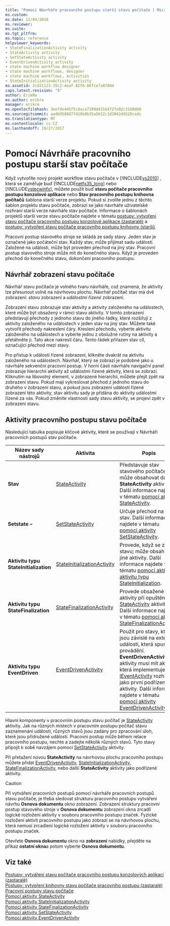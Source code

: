 ```yaml
---
title: "Pomocí Návrháře pracovního postupu starší stavu počítače | Microsoft Docs"
ms.custom: 
ms.date: 11/04/2016
ms.reviewer: 
ms.suite: 
ms.tgt_pltfrm: 
ms.topic: reference
helpviewer_keywords:
- StateFinalizationActivity activity
- StateActivity activity
- SetStateActivity activity
- EventDrivenActivity activity
- state machine workflow designer
- state machine workflows, designer
- state machine workflows, activities
- StateInitializationActivity activity
ms.assetid: 2cd21123-35c2-4eaf-82f6-86fce7a8f04d
caps.latest.revision: "5"
author: ErikRe
ms.author: erikre
manager: erikre
ms.openlocfilehash: 3eefde445f5c8aca7199d4316472fe92c3160d00
ms.sourcegitcommit: aadb9588877418b8b55a5612c1d3842d4520ca4c
ms.translationtype: MT
ms.contentlocale: cs-CZ
ms.lasthandoff: 10/27/2017
---
```

# <a name="using-the-legacy-state-machine-workflow-designer"></a>Pomocí Návrháře pracovního postupu starší stav počítače
Když vytvoříte nový projekt workflow stavu počítače v [!INCLUDE[vs2010](../misc/includes/vs2010_md.md)] , která se zaměřuje buď [!INCLUDE[netfx35_long](../workflow-designer/includes/netfx35_long_md.md)] nebo [!INCLUDE[vstecwinfx](../workflow-designer/includes/vstecwinfx_md.md)], můžete použít buď **stavu počítače pracovního postupu konzolové aplikace** nebo  **Stav pracovního postupu knihovna počítačů** šablona starší verze projektu. Pokud si zvolíte jednu z těchto šablon projektu stavu počítače, zobrazí se jako návrháře uživatelské rozhraní starší verze návrháře stav počítače. Informace o šablonách projektů starší verze stavu počítače najdete v tématu [postupy: vytvoření stavu počítače pracovního postupu konzolové aplikace (zastaralé)](../workflow-designer/how-to-create-state-machine-workflow-console-applications-legacy.md) a [postupy: vytvoření stavu počítače pracovního postupu knihovny (starší)](../workflow-designer/how-to-create-a-state-machine-workflow-library-legacy.md).  
  
 Pracovní postup stavového stroje se skládá ze sady stavy. Jeden stav je označené jako počáteční stav. Každý stav, může přijímat sadu událostí. Založené na události, může být proveden přechod na jiný stav. Pracovní postup stavového stroje může mít do konečného stavu. Když je proveden přechod do konečného stavu, dokončení pracovního postupu.  
  
## <a name="state-machine-designer-views"></a>Návrhář zobrazení stavu počítače  
 Návrhář stavu počítače je volného tvaru návrháře, což znamená, že aktivity lze přesunout volně na návrhovou plochu. Návrhář počítač stav má dvě zobrazení: *stavu* zobrazení a *událostmi řízené* zobrazení.  
  
 Zobrazení stavu zobrazuje stav aktivity a aktivity založeného na událostech, které může být obsažený v rámci stavu aktivity. V tomto zobrazení představují přechody z jednoho stavu do jiného řádky, které rozšiřují z aktivity založeného na událostech v jeden stav na jiný stav. Můžete také vytvořit přechody nakreslení čáry. Kreslení přechodu, vyberte aktivitu založeného na událostech a vyberte jednu z obslužné rutiny na aktivity a přetáhněte ji. Tato akce nakreslí čáru. Tento řádek přiřazen stav cíl, označující přechod mezi stavy.  
  
 Pro přístup k události řízené zobrazení, klikněte dvakrát na aktivitu založeného na událostech. Návrhář, který se zobrazí je podobné jako u návrháře sekvenční pracovní postup. V horní části návrháře navigační panel zobrazuje hierarchii aktivity až událostmi řízené aktivity, která se zobrazí. Kliknutím na libovolný element, v zobrazené hierarchii, můžete přejít zpět na zobrazení stavu. Pokud mají vykreslovat přechod z jednoho stavu do druhého v zobrazení stavu, a pokud jsou zobrazení událostí řízené zobrazení této aktivity, stav aktivitu sady je přidána do aktivity událostmi řízené za vás. Pokud změníte vlastnosti sady stavu aktivity, se projeví zpět v zobrazení stavu.  
  
## <a name="state-machine-workflow-activities"></a>Aktivity pracovního postupu stavu počítače  
 Následující tabulka popisuje klíčové aktivity, které se používají v Návrháři pracovních postupů stav počítače.  
  
|Název sady nástrojů|Aktivita|Popis|  
|------------------|--------------|-----------------|  
|**Stav**|[StateActivity](http://go.microsoft.com/fwlink?LinkID=65042)|Představuje stav stavového počítače; může obsahovat další **StateActivity** aktivity. Další informace najdete v tématu [pomocí aktivity StateActivity](http://go.microsoft.com/fwlink?LinkID=65083).|  
|**Setstate –**|[SetStateActivity](http://go.microsoft.com/fwlink?LinkID=65041)|Určuje přechod na nový stav. Další informace najdete v tématu [pomocí aktivity SetStateActivity](http://go.microsoft.com/fwlink?LinkID=65082).|  
|**Aktivitu typu StateInitialization**|[StateInitializationActivity](http://go.microsoft.com/fwlink?LinkID=65044)|Provede, když se zadá stavu; může obsahovat jiné aktivity. Další informace najdete v tématu [pomocí aktivity aktivitu typu StateInitialization](http://go.microsoft.com/fwlink?LinkID=65006).|  
|**Aktivitu typu StateFinalization**|[StateFinalizationActivity](http://go.microsoft.com/fwlink?LinkID=65043)|Provede obsažené aktivity při opuštění [StateActivity](http://go.microsoft.com/fwlink?LinkID=65042) aktivity. Další informace najdete v tématu [pomocí aktivity StateFinalizationActivity](http://go.microsoft.com/fwlink?LinkID=65008).|  
|**Aktivitu typu EventDriven**|[EventDrivenActivity](http://go.microsoft.com/fwlink?LinkID=65029)|Použít pro stavy, které jsou závislé na externí události, která spustí provádění. **EventDrivenActivity** aktivity musí mít aktivitu, která implementuje [IEventActivity](http://go.microsoft.com/fwlink?LinkID=65032) rozhraní jako první podřízené aktivity. Další informace najdete v tématu [pomocí aktivity EventDrivenActivity](http://go.microsoft.com/fwlink?LinkID=65068).|  
  
 Hlavní komponenty v pracovním postupu stavu počítač je [StateActivity](http://go.microsoft.com/fwlink?LinkID=65042) aktivity. Jak na různých místech v pracovním postupu počítač stavu zaznamenání události, různých stavů jsou zadány pro zpracování úloh, které jsou přidružené události. Pracovní postup může během relace pracovního postupu, nechte a zadejte několik různých stavů. Tyto stavy připojit k sobě navzájem pomocí [SetStateActivity](http://go.microsoft.com/fwlink?LinkID=65041) aktivity.  
  
 Při přetažení novou **StateActivity** na návrhovou plochu pracovního postupu můžete přidat [EventDrivenActivity](http://go.microsoft.com/fwlink?LinkID=65029), [StateInitializationActivity](http://go.microsoft.com/fwlink?LinkID=65044), [ StateFinalizationActivity](http://go.microsoft.com/fwlink?LinkID=65043), nebo další **StateActivity** aktivity jako podřízené aktivity.  
  
> [!CAUTION]
>  Při vytváření pracovních postupů pomocí návrháře pracovních postupů stavu počítače, je třeba sledovat strukturu pracovního postupu vytváření návrhu **Osnova dokumentu** okno zobrazení. Zobrazení struktury pracovní postup stavového stroje v **Osnova dokumentu** zobrazení okna zrcadlí logické rozložení aktivity v souboru pracovního postupu značek. Fyzické rozložení aktivit pracovního postupu jako zobrazí se na návrhovou plochu, která nemusí zrcadlení logické rozložení aktivity v souboru pracovního postupu značek.  
>   
>  Otevřete **Osnova dokumentu** okno na **zobrazení** nabídky, přejděte na příkaz **ostatní okna**a potom vyberte **Osnova dokumentu**.  
  
## <a name="see-also"></a>Viz také  
 [Postupy: vytváření stavu počítače pracovního postupu konzolových aplikací (zastaralé)](../workflow-designer/how-to-create-state-machine-workflow-console-applications-legacy.md)   
 [Postupy: vytvoření knihovny stavu počítače pracovního postupu (zastaralé)](../workflow-designer/how-to-create-a-state-machine-workflow-library-legacy.md)   
 [Pracovní postupy stavu počítače](http://go.microsoft.com/fwlink?LinkID=65016)   
 [Pomocí aktivity StateActivity](http://go.microsoft.com/fwlink?LinkID=65083)   
 [Pomocí aktivity StateInitializationActivity](http://go.microsoft.com/fwlink?LinkID=65006)   
 [Pomocí aktivity StateFinalizationActivity](http://go.microsoft.com/fwlink?LinkID=65008)   
 [Pomocí aktivity SetStateActivity](http://go.microsoft.com/fwlink?LinkID=65082)   
 [Pomocí aktivity EventDrivenActivity](http://go.microsoft.com/fwlink?LinkID=65068)